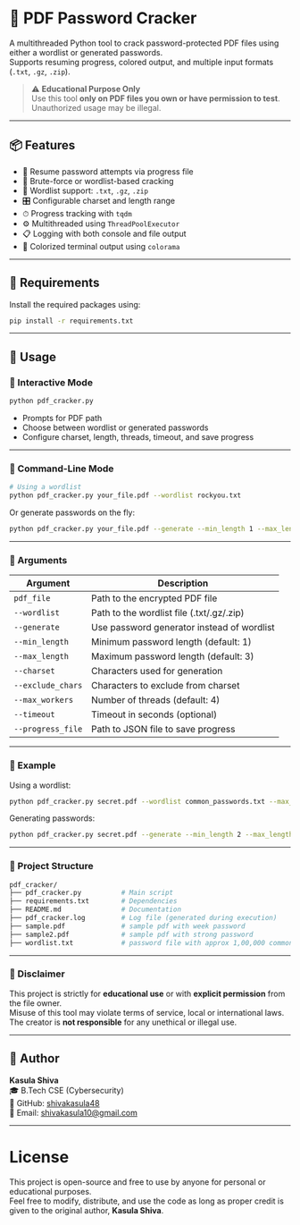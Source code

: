 # 🔐 PDF Password Cracker

A multithreaded Python tool to crack password-protected PDF files using either a wordlist or generated passwords.  
Supports resuming progress, colored output, and multiple input formats (`.txt`, `.gz`, `.zip`).

> ⚠️ **Educational Purpose Only**  
> Use this tool **only on PDF files you own or have permission to test**. Unauthorized usage may be illegal.

---

## 📦 Features

- 🔁 Resume password attempts via progress file
- 🔑 Brute-force or wordlist-based cracking
- 📂 Wordlist support: `.txt`, `.gz`, `.zip`
- 🎛 Configurable charset and length range
- ⏱ Progress tracking with `tqdm`
- ⚙️ Multithreaded using `ThreadPoolExecutor`
- 📋 Logging with both console and file output
- 🌈 Colorized terminal output using `colorama`

---

## 🚀 Requirements

Install the required packages using:

```bash
pip install -r requirements.txt
```
---

## 🧠 Usage

### 🔸 Interactive Mode

```bash
python pdf_cracker.py
```


- Prompts for PDF path  
- Choose between wordlist or generated passwords  
- Configure charset, length, threads, timeout, and save progress  

---

### 🔸 Command-Line Mode

```bash
# Using a wordlist
python pdf_cracker.py your_file.pdf --wordlist rockyou.txt

```
Or generate passwords on the fly:

```bash
python pdf_cracker.py your_file.pdf --generate --min_length 1 --max_length 3 --charset abc123 --max_workers 4
```
---

### 📝 Arguments

| Argument         | Description                                      |
|------------------|--------------------------------------------------|
| `pdf_file`       | Path to the encrypted PDF file                   |
| `--wordlist`     | Path to the wordlist file (.txt/.gz/.zip)        |
| `--generate`     | Use password generator instead of wordlist       |
| `--min_length`   | Minimum password length (default: 1)             |
| `--max_length`   | Maximum password length (default: 3)             |
| `--charset`      | Characters used for generation                   |
| `--exclude_chars`| Characters to exclude from charset               |
| `--max_workers`  | Number of threads (default: 4)                   |
| `--timeout`      | Timeout in seconds (optional)                    |
| `--progress_file`| Path to JSON file to save progress               |

---

### 📄 Example

Using a wordlist:

```bash
python pdf_cracker.py secret.pdf --wordlist common_passwords.txt --max_workers 8 --progress_file progress.json
```

Generating passwords:

```bash
python pdf_cracker.py secret.pdf --generate --min_length 2 --max_length 4 --charset abc123 --max_workers
```


---

### 📁 Project Structure

```bash
pdf_cracker/
├── pdf_cracker.py          # Main script
├── requirements.txt        # Dependencies
├── README.md               # Documentation
├── pdf_cracker.log         # Log file (generated during execution)
├── sample.pdf              # sample pdf with week password
├── sample2.pdf             # sample pdf with strong password
├── wordlist.txt            # password file with approx 1,00,000 common passwords
```
---

### 🛑 Disclaimer

This project is strictly for **educational use** or with **explicit permission** from the file owner.  
Misuse of this tool may violate terms of service, local or international laws.  
The creator is **not responsible** for any unethical or illegal use.

---

## 🙌 Author

**Kasula Shiva**  
🎓 B.Tech CSE (Cybersecurity)  
🔗 GitHub: [shivakasula48](https://github.com/shivakasula48)  
📧 Email: [shivakasula10@gmail.com](mailto:shivakasula10@gmail.com)

---

# License

This project is open-source and free to use by anyone for personal or educational purposes.  
Feel free to modify, distribute, and use the code as long as proper credit is given to the original author, **Kasula Shiva**.

